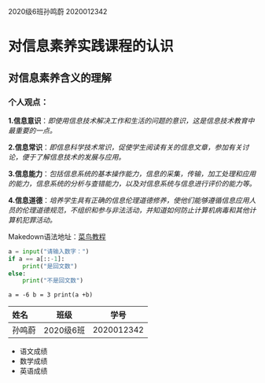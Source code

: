 2020级6班孙鸣蔚 2020012342

# 对信息素养实践课程的认识

## 对信息素养含义的理解

### 个人观点：

**1.信息意识**：*即使用信息技术解决工作和生活的问题的意识，这是信息技术教育中最重要的一点。*

**2.信息常识**：*即信息科学技术常识，促使学生阅读有关的信息文章，参加有关讨论，便于了解信息技术的发展与应用。*

**3.信息能力**：*包括信息系统的基本操作能力，信息的采集，传输，加工处理和应用的能力，信息系统的分析与查错能力，以及对信息系统与信息进行评价的能力等。*

**4.信息道德**：*培养学生具有正确的信息伦理道德修养，使他们能够遵循信息应用人员的伦理道德规范，不组织和参与非法活动，并知道如何防止计算机病毒和其他计算机犯罪活动。*

Makedown语法地址：[菜鸟教程](https://www.runoob.com/)

```python
a = input("请输入数字：")
if a == a[::-1]:
    print("是回文数")
else:
    print("不是回文数")


```

`a = -6 b = 3 print(a +b)`

| 姓名   | 班级      | 学号       |
| :----- | --------- | ---------- |
| 孙鸣蔚 | 2020级6班 | 2020012342 |

* 语文成绩
* 数学成绩
* 英语成绩




